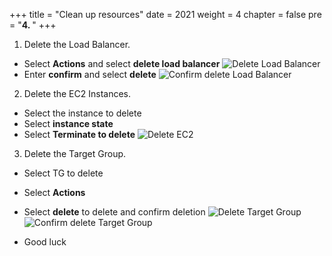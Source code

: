 +++
title = "Clean up resources"
date = 2021
weight = 4
chapter = false
pre = "<b>4. </b>"
+++

1. Delete the Load Balancer.
- Select **Actions** and select **delete load balancer**
![Delete Load Balancer](/images/ALBimg/deleALB.png)
- Enter **confirm** and select **delete**
![Confirm delete Load Balancer](/images/ALBimg/confdeleALB.png)
2. Delete the EC2 Instances.
- Select the instance to delete
- Select **instance state**
- Select **Terminate to delete**
![Delete EC2](/images/ALBimg/deleEC2.png)
3. Delete the Target Group.
- Select TG to delete
- Select **Actions**
- Select **delete** to delete and confirm deletion
![Delete Target Group](/images/ALBimg/deletetg01.png)
![Confirm delete Target Group](/images/ALBimg/confdeleTG.png)

- Good luck
